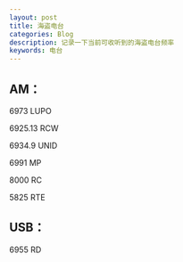 ```yaml
---
layout: post
title: 海盗电台
categories: Blog
description: 记录一下当前可收听到的海盗电台频率
keywords: 电台
---
```


AM：
--
6973  LUPO

6925.13   RCW

6934.9 UNID

6991 MP

8000 RC

5825 RTE

USB：
--
6955 RD
